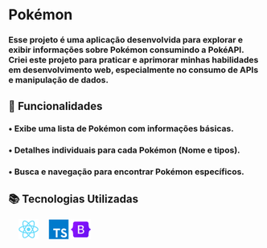 # Pokémon

### Esse projeto é uma aplicação desenvolvida para explorar e exibir informações sobre Pokémon consumindo a PokéAPI. Criei este projeto para praticar e aprimorar minhas habilidades em desenvolvimento web, especialmente no consumo de APIs e manipulação de dados.

## 🚀 Funcionalidades

### • Exibe uma lista de Pokémon com informações básicas.
### • Detalhes individuais para cada Pokémon (Nome e tipos).
### • Busca e navegação para encontrar Pokémon específicos.

## 📚 Tecnologias Utilizadas

<div style="margin: 20px;">
  <img align="center" alt="React" height="40" width="40" src="https://github.com/devicons/devicon/blob/master/icons/react/react-original.svg"> &nbsp;&nbsp;&nbsp;
  <img align="center" alt="TS" height="40" width="40" src="https://github.com/devicons/devicon/blob/master/icons/typescript/typescript-original.svg">
  <img align="center" alt="Next" height="40" width="40" src="https://github.com/devicons/devicon/blob/master/icons/bootstrap/bootstrap-original.svg">
 </div> 





